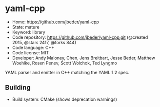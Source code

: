 # yaml-cpp

- Home: https://github.com/jbeder/yaml-cpp
- State: mature
- Keyword: library
- Code repository: https://github.com/jbeder/yaml-cpp.git (@created 2015, @stars 2417, @forks 844)
- Code language: C++
- Code license: MIT
- Developer: Andy Maloney, Chen, Jens Breitbart, Jesse Beder, Matthew Woehlke, Rosen Penev, Scott Wolchok, Ted Lyngmo

YAML parser and emitter in C++ matching the YAML 1.2 spec.

## Building

- Build system: CMake (shows deprecation warnings)
